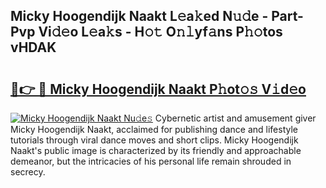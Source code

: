 ## Micky Hoogendijk Naakt L𝚎a𝚔ed N𝚞𝚍e - Part-Pvp Vi𝚍𝚎o L𝚎a𝚔s - H𝚘𝚝 O𝚗𝚕yf𝚊ns P𝚑𝚘tos vHDAK

# <h2><a href="http://kf5moh.oniu.top/?m=Micky+Hoogendijk+Naakt">🔗👉 🔴 Micky Hoogendijk Naakt P𝚑ot𝚘𝚜 V𝚒d𝚎o</a></h2>

[![Micky Hoogendijk Naakt Nu𝚍e𝚜](https://i.imgur.com/0qMVB7G.gif)](http://kf5moh.oniu.top/?m=Micky+Hoogendijk+Naakt)
Cybernetic artist and amusement giver Micky Hoogendijk Naakt, acclaimed for publishing dance and lifestyle tutorials through viral dance moves and short clips. Micky Hoogendijk Naakt's public image is characterized by its friendly and approachable demeanor, but the intricacies of his personal life remain shrouded in secrecy.  
